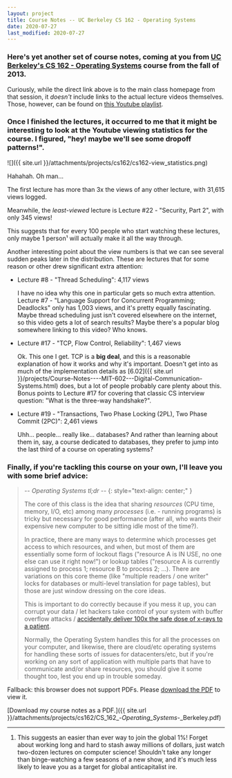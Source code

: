 ```yaml
---
layout: project
title: Course Notes -- UC Berkeley CS 162 - Operating Systems
date: 2020-07-27
last_modified: 2020-07-27
---
```


### Here's yet another set of course notes, coming at you from [UC Berkeley's CS 162 - Operating Systems](https://inst.eecs.berkeley.edu/~cs162/fa13/) course from the fall of 2013.

Curiously, while the direct link above is to the main class homepage from that session, it *doesn't* include links to the actual lecture videos themselves. Those, however, can be found on [this Youtube playlist](https://www.youtube.com/playlist?list=PLRdybCcWDFzCag9A0h1m9QYaujD0xefgM).

### Once I finished the lectures, it occurred to me that it might be interesting to look at the Youtube viewing statistics for the course. I figured, "hey! maybe we'll see some dropoff patterns!".

![]({{ site.url }}/attachments/projects/cs162/cs162-view_statistics.png)

Hahahah. Oh man...

The first lecture has more than 3x the views of any other lecture, with 31,615 views logged.

Meanwhile, the *least-viewed* lecture is Lecture #22 - "Security, Part 2", with only 345 views!

This suggests that for every 100 people who start watching these lectures, only maybe 1 person¹ will actually make it all the way through.

Another interesting point about the view numbers is that we can see several sudden peaks later in the distribution. These are lectures that for some reason or other drew significant extra attention:

- Lecture #8 - "Thread Scheduling": 4,117 views

    I have no idea why this one in particular gets so much extra attention. Lecture #7 - "Language Support for Concurrent Programming; Deadlocks" only has 1,003 views, and it's pretty equally fascinating. Maybe thread scheduling just isn't covered elsewhere on the internet, so this video gets a lot of search results? Maybe there's a popular blog somewhere linking to this video? Who knows.

- Lecture #17 - "TCP, Flow Control, Reliability": 1,467 views

    Ok. This one I get. TCP is a **big deal**, and this is a reasonable explanation of how it works and why it's important. Doesn't get into as much of the implementation details as [6.02]({{ site.url }}/projects/Course-Notes----MIT-602---Digital-Communication-Systems.html) does, but a lot of people probably care plenty about this. Bonus points to Lecture #17 for covering that classic CS interview question: "What is the three-way handshake?".

- Lecture #19 - "Transactions, Two Phase Locking (2PL), Two Phase Commit (2PC)": 2,461 views

    Uhh... people... really like... databases? And rather than learning about them in, say, a course dedicated to databases, they prefer to jump into the last third of a course on operating systems?

### Finally, if you're tackling this course on your own, I'll leave you with some brief advice:

> -- *Operating Systems tl;dr* --
> {: style="text-align: center;" }
> 
> The core of this class is the idea that sharing *resources* (CPU time, memory, I/O, etc) among many *processes* (i.e. - running programs) is tricky but necessary for good performance (after all, who wants their expensive new computer to be sitting idle most of the time?).
>
> In practice, there are many ways to determine which processes get access to which resources, and when, but most of them are essentially some form of lockout flags ("resource A is IN USE, no one else can use it right now!") or lookup tables ("resource A is currently assigned to process 1; resource B to process 2; …). There are variations on this core theme (like "multiple readers / one writer" locks for databases or multi-level translation for page tables), but those are just window dressing on the core ideas.
> 
> This is important to do correctly because if you mess it up, you can corrupt your data / let hackers take control of your system with buffer overflow attacks / [accidentally deliver 100x the safe dose of x-rays to a patient](https://en.wikipedia.org/wiki/Therac-25).
>
> Normally, the Operating System handles this for all the processes on your computer, and likewise, there are cloud/etc operating systems for handling these sorts of issues for datacenters/etc, but if you're working on any sort of application with multiple parts that have to communicate and/or share resources, you should give it some thought too, lest you end up in trouble someday.

<object data="{{ site.url }}/attachments/projects/cs162/CS_162_-_Operating_Systems_-_Berkeley.pdf" type="application/pdf" style="min-height:100vh;width:100%">Fallback: this browser does not support PDFs. Please <a href="{{ site.url }}/attachments/projects/cs162/CS_162_-_Operating_Systems_-_Berkeley.pdf">download the PDF</a> to view it.
</object>

[Download my course notes as a PDF.]({{ site.url }}/attachments/projects/cs162/CS_162_-_Operating_Systems_-_Berkeley.pdf)

---

1. This suggests an easier than ever way to join the global 1%! Forget about working long and hard to stash away millions of dollars, just watch two-dozen lectures on computer science! Shouldn't take any longer than binge-watching a few seasons of a new show, and it's much less likely to leave you as a target for global anticapitalist ire.
